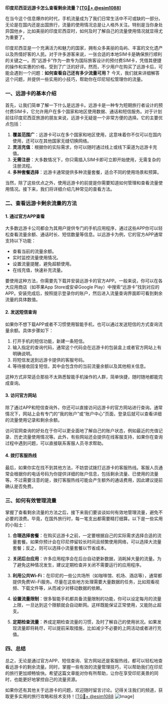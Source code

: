 **印度尼西亚远游卡怎么查看剩余流量？[[TG💪+ @esim1088](https://t.me/s/esim1088)]**

在当今这个信息爆炸的时代，手机流量成为了我们日常生活中不可或缺的一部分。无论是在国内还是出国旅行，流量的使用情况总是让人格外关注。特别是当你身处异国他乡，比如美丽的印度尼西亚时，如何及时了解自己的流量使用情况就显得尤为重要了。

印度尼西亚是一个充满活力和魅力的国家，拥有众多美丽的岛屿、丰富的文化遗产以及热情好客的人民。对于许多游客来说，一张合适的本地SIM卡是确保旅行顺利的关键之一。而“远游卡”作为一款专为国际旅客设计的预付费SIM卡，凭借其便捷的操作和实惠的价格，受到了广泛的好评。然而，不少用户在购买了远游卡后，可能会遇到一个问题：**如何查看自己还有多少流量可用？** 今天，我们就来详细解答这个问题，并提供一些实用的小技巧，帮助你在印尼轻松管理你的流量。

### **一、远游卡的基本介绍**

首先，让我们简单了解一下什么是远游卡。远游卡是一种专为短期旅行者设计的预付费SIM卡，它允许用户在多个国家和地区使用数据、通话和短信服务。对于计划前往印度尼西亚旅游的朋友来说，远游卡无疑是一个非常方便的选择。它的主要优点包括：

1. **覆盖范围广**：远游卡可以在多个国家和地区使用，这意味着你不仅可以在国内使用，还可以在其他国家无缝切换网络。
2. **灵活充值**：根据你的实际需求，你可以随时通过线上或线下渠道为远游卡充值。
3. **无需注册**：大多数情况下，你只需插入SIM卡即可立即开始使用，无需复杂的注册流程。
4. **多种套餐选择**：远游卡通常提供多种流量套餐，适合不同的使用场景和预算。

当然，除了这些优点之外，使用远游卡的前提是你需要知道如何管理和查看流量使用情况。接下来，我们将详细介绍几种常见的查看方法。

### **二、查看远游卡剩余流量的方法**

#### **1. 通过官方APP查看**
大多数远游卡公司都会为其用户提供专门的手机应用程序，通过这些APP你可以轻松查看流量余额、通话时长、短信数量等信息。以远游卡为例，它的官方APP通常支持以下功能：

- 查看当前的流量余额。
- 实时监控流量使用情况。
- 设置流量提醒，避免超额使用。
- 在线充值，快速补充流量。

要使用这种方法，你需要先下载并安装远游卡的官方APP。一般来说，你可以在各大应用商店（如苹果App Store或安卓Google Play）中搜索“远游卡”找到对应的APP。安装完成后，按照提示登录你的账户，然后进入流量查询界面即可看到剩余流量的具体数值。

#### **2. 发送短信查询**
如果你不想下载APP或者不习惯使用智能手机，也可以通过发送短信的方式查询流量余额。具体步骤如下：

1. 打开手机的短信功能，新建一条短信。
2. 输入指定的查询代码，通常这个代码会在远游卡的包装盒上或者官方网站上有明确说明。
3. 将短信发送到远游卡提供的客服号码。
4. 等待接收回复短信，其中会包含你的当前流量余额以及其他相关信息。

这种方式非常适合那些不太熟悉智能手机操作的人群，简单快捷，随时随地都能完成查询。

#### **3. 访问官方网站**
除了通过APP和短信查询外，你还可以直接访问远游卡的官方网站进行查询。通常情况下，网站上会有专门的“我的账户”或“账户中心”页面，登录后就可以查看详细的流量使用记录和剩余余额。

访问官网查询的好处在于你可以更全面地了解自己的账户状态，例如最近的充值记录、历史流量使用情况等。此外，有些网站还会提供在线客服支持，如果你在查询过程中遇到问题，可以直接联系客服人员寻求帮助。

#### **4. 拨打客服热线**
最后，如果你实在找不到其他方法，不妨尝试拨打远游卡的客服热线。客服人员通常会根据你的电话号码为你提供详细的账户信息，包括剩余流量、已使用的流量等。不过需要注意的是，拨打客服热线可能会产生额外的通话费用，因此建议提前确认是否免费。

### **三、如何有效管理流量**

掌握了查看剩余流量的方法之后，接下来我们要谈谈如何有效地管理流量，避免不必要的浪费。毕竟，在国外旅行时，每一笔支出都需要精打细算。以下是一些实用的小贴士：

1. **合理选择套餐**：在购买远游卡之前，一定要根据自己的实际需求选择合适的流量套餐。如果你预计会在印尼停留较长时间且频繁使用网络，可以选择大流量套餐；反之，则可以选择小流量套餐以节省成本。
   
2. **关闭后台应用**：许多应用程序会在后台自动更新数据，消耗掉大量的流量。为了避免这种情况发生，建议定期检查并关闭不需要运行的应用程序。

3. **利用公共Wi-Fi**：在印尼的一些公共场所（如咖啡馆、机场、酒店等），通常都提供免费Wi-Fi服务。尽量在这些地方处理需要大量数据的任务，比如观看视频、下载文件等，从而减少对移动数据的依赖。

4. **设置流量限制**：很多智能手机都具备流量限制的功能，你可以设定每月的流量上限，一旦达到这个限额就会自动断网。这样既能保证正常使用，又能防止超支。

5. **定期检查流量**：养成定期检查流量的习惯，及时了解自己的使用状况。如果发现流量即将耗尽，可以提前采取措施，比如减少不必要的上网活动或者进行充值。

### **四、总结**

总之，无论是通过官方APP、短信查询、官方网站还是客服热线，都可以轻松地查看远游卡的剩余流量。同时，掌握一些有效的流量管理技巧，可以帮助我们在印尼的旅行更加顺畅愉快。希望这篇文章能对你有所帮助，让你在享受印尼美景的同时，也能更好地掌控自己的流量资源。

如果你还有其他关于远游卡的问题，欢迎随时留言讨论。记得关注我们的频道，获取更多实用的旅行攻略和技术支持！[[TG💪+ @esim1088](https://t.me/s/esim1088) ![Image](https://i.postimg.cc/4NQfJmqS/Snipaste-2025-05-13-00-14-12.png)]